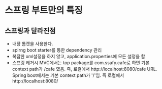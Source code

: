 # 스프링 부트만의 특징

## 스프링과 달라진점
- 내장 톰캣을 사용한다.
- spirng boot starter를 통한 dependency 관리
- 복잡한 xml설정을 하지 않고, application.properties에 모든 설정을 함 
- 스프링 레거시 MVC에서는 top package를 com.ssafy.cafe로 하면 기본 context path가 /cafe 였음. 즉, 로컬에서 http://localhost:8080/cafe URL. Spring boot에서는 기본 context path가 '/'임. 즉 로컬에서 http://localhost:8080/

